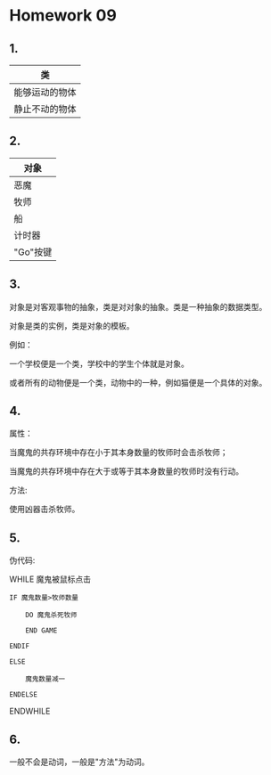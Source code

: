 # Homework 09

## 1.

类  | 
------------ | 
能够运动的物体 |
静止不动的物体 |


## 2.

对象  | 
------------ | 
恶魔  |
牧师  |
船    |
计时器 |
"Go"按键|

## 3.

对象是对客观事物的抽象，类是对对象的抽象。类是一种抽象的数据类型。

对象是类的实例，类是对象的模板。

例如：

一个学校便是一个类，学校中的学生个体就是对象。

或者所有的动物便是一个类，动物中的一种，例如猫便是一个具体的对象。

## 4.

属性：

当魔鬼的共存环境中存在小于其本身数量的牧师时会击杀牧师；

当魔鬼的共存环境中存在大于或等于其本身数量的牧师时没有行动。

方法:

使用凶器击杀牧师。

## 5.

伪代码:

WHILE 魔鬼被鼠标点击

    IF 魔鬼数量>牧师数量

        DO 魔鬼杀死牧师

        END GAME

    ENDIF

    ELSE

        魔鬼数量减一

    ENDELSE

ENDWHILE

## 6.

一般不会是动词，一般是"方法"为动词。